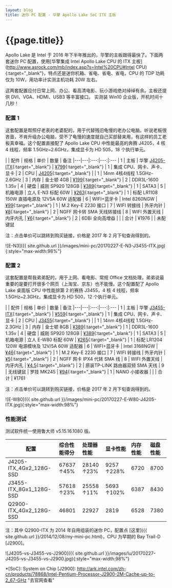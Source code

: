 ```yaml
---
layout: blog
title: 迷你 PC 配置 - 华擎 Apollo Lake SoC ITX 主板
---
```


{{page.title}}
========

Apollo Lake 是 Intel 于 2016 年下半年推出的，华擎的主板跟得最快了。下面两套迷你 PC 配置，使用[华擎集成 Intel Apollo Lake CPU 的 ITX 主板](http://www.asrock.com/mb/index.asp?s=Intel%20CPU#Intel CPU){:target="_blank"}，特点还是迷你机箱、省电、省电、省电，CPU 的 TDP 功耗仅为 10W，用功率计实测主机功耗 20W 左右。

这两套配置应付日常上网、办公、看高清电影、玩小游戏绝对绰绰有余。主板还提供 DVI、VGA、HDMI、USB3 等丰富接口。
实测装 Win10 企业版，开机时间十几秒！

### 配置 1

这套配置是帮照仔老表的老婆配的，用于代替残旧龟慢的老办公电脑。听说老板很吝啬，不肯升级办公电脑，受不了龟慢的速度就自己买部替来用，有这样的员工老板真幸福。这个配置直接配了 Apollo Lake CPU 中性能最高的奔腾 J4205，4 核 4 线程，频率 1.5GHz~2.6GHz，集成显卡为 HD 505，18 个执行单元。

| | 配件 | 规格 | 单价 | 数量 | 备注
|---|---|:---:|---:|:---
| 1 | 主板 | 华擎 [J4205-ITX]{:target="_blank"} | [¥799][P1S1]{:target="_blank"} | 1 | 集成 CPU、网卡、声卡、显卡
| 2 | CPU | [J4205]{:target="_blank"} | | 1 | 14nm 4核4线程 1.5GHz-2.6GHz
| 3 | 内存 | 金士顿 4GB | [¥199][P1S3]{:target="_blank"} | 2 | DDR3L-1600 1.35v
| 4 | 硬盘 | 威刚 SP920 128GB | [¥389][P1S4]{:target="_blank"} | 1 | SATA3
| 5 | 机箱电源 | 立人 E-N3 标配 60W | [¥263][P1S5]{:target="_blank"} | 1 | 标配 LR1108 150W 直插电源及 12V5A 60W 适配器
| 6 | WIFI+蓝牙卡 | Intel 8260NGW | [¥99][P1S6]{:target="_blank"} | 1 | M.2 Key-E 2230 接口
| 7 | WIFI 转接线 | 外牙内针 | [¥8][P1S7]{:target="_blank"} | 2 | NGFF 网卡转 SMA 天线转接线
| 8 | WIFI 外置天线 | 内牙内孔 | [¥6][P1S8]{:target="_blank"} | 2 | 6DBi 全向高增益
| | | 合计 | ¥1976 | | 未配键鼠

注：点击单价可以跳转到购买链接，价格是 2017 年 2 月下旬查询得到的。

![E-N3]({{ site.github.url }}/images/mini-pc/20170227-E-N3-J3455-ITX.jpg){:style="max-width:98%"}

### 配置 2

这套配置是帮我弟弟配的，用于上网、看电影、常规 Office 文档处理，弟弟说最重要的是要打开很多个网页（上淘宝、京东）也不能慢。这个配置配了 Apollo Lake 桌面版 CPU 中性能排第 2 的赛扬 J3455，4 核 4 线程，频率 1.5GHz~2.3GHz，集成显卡为 HD 500，12 个执行单元。

| | 配件 | 规格 | 单价 | 数量 | 备注
|---|---|:---:|---:|:---
| 1 | 主板 | 华擎 [J3455-ITX]{:target="_blank"} | [¥559][P2S1]{:target="_blank"} | 1 | 集成 CPU、网卡、声卡、显卡
| 2 | CPU | [J3455]{:target="_blank"} | | 1 | 14nm 4核4线程 1.5GHz-2.3GHz
| 3 | 内存 | 金士顿 8GB | [¥389][P2S3]{:target="_blank"} | 1 | DDR3L-1600 1.35v
| 4 | 硬盘 | 威刚 SP920 128GB | [¥389][P2S4]{:target="_blank"} | 1 | SATA3
| 5 | 机箱电源 | 立人 E-W80 标配 60W | [¥265][P2S5]{:target="_blank"} | 1 | 标配 LR1204 120W 电源模块及 12V/5A 60W 适配器
| 6 | WIFI+蓝牙卡 | Intel 3168NGW | [¥46][P2S6]{:target="_blank"} | 1 | M.2 Key-E 2230 接口
| 7 | WIFI 转接线 | 外牙内针 | [¥5][P2S7]{:target="_blank"} | 2 | NGFF 网卡 IPX4 代转 SMA 线
| 8 | WIFI 外置天线 | 内牙内孔 | [¥4.5][P2S8]{:target="_blank"} | 2 | 原装TP-LINK 路由器双频 SMA 天线
| 9 | 无线键鼠 | 罗技 MK245 | [¥94][P2S9]{:target="_blank"} | 1 | NANO 小接收器
| | | 合计 | ¥1761

注：点击单价可以跳转到购买链接，价格是 2017 年 2 月下旬查询得到的。

![E-W80]({{ site.github.url }}/images/mini-pc/20170227-E-W80-J4205-ITX.jpg){:style="max-width:98%"}

### 性能测试

测试软件统一使用鲁大师 v5.15.16.1080 版。

| 配置 | 综合性能得分 | 处理器性能 | 显卡性能 | 内存性能 | 磁盘性能
|---|:---|:---|:---|:---|:---
| J4205-ITX_4Gx2_128G-SSD | 67637 ↑45% | 28140 ↑23% | 9257 ↑228% | 6720 | 8700
| J3455-ITX_8Gx1_128G-SSD | 57618 ↑23% | 25558 ↑11% | 5693 ↑102% | 6387 | 8430
| Q2900-ITX_4Gx2_128G-SSD | 46801      | 22927      | 2819       | 6528 | 7380

注：其中 Q2900-ITX 为 2014 年自用组装的迷你 PC，配置点 [这里]({{ site.github.url }}/2014/12/08/my-mini-pc.html)，CPU 为早期的 Bay Trail-D [J2900]。

![J4205-vs-J3455-vs-J2900]({{ site.github.url }}/images/lu/20170227-J4205-vs-J3455-vs-J2900.jpg){:style="max-width:98%"}


[J4205-ITX]: http://www.asrock.com/mb/Intel/J4205-ITX "去官网查看"
[J3455-ITX]: http://www.asrock.com.cn/mb/Intel/J3455-ITX/ "去官网查看"
[J4205]: http://ark.intel.com/zh-cn/products/95591/Intel-Pentium-Processor-J4205-2M-Cache-up-to-2_6-GHz "去官网查看"
[J3455]: http://ark.intel.com/zh-cn/products/95594/Intel-Celeron-Processor-J3455-2M-Cache-up-to-2_3-GHz "去官网查看"

[P1S1]: https://detail.tmall.com/item.htm?id=542215848173 "去天猫买"
[P1S3]: https://detail.tmall.com/item.htm?id=543653854649 "去天猫买"
[P1S4]: https://detail.tmall.com/item.htm?id=38492221936 "去天猫买"
[P1S5]: https://detail.tmall.com/item.htm?id=38538721713 "去天猫买"
[P1S6]: https://detail.tmall.com/item.htm?id=523153769123 "去天猫买"
[P1S7]: https://detail.tmall.com/item.htm?id=525299969278 "去天猫买"
[P1S8]: https://detail.tmall.com/item.htm?id=530885212185 "去天猫买"

[P2S1]: https://detail.tmall.com/item.htm?id=543864963216 "去天猫买"
[P2S3]: https://detail.tmall.com/item.htm?id=543620612867 "去天猫买"
[P2S4]: https://detail.tmall.com/item.htm?id=38492221936 "去天猫买"
[P2S5]: https://item.taobao.com/item.htm?id=27380468733 "去淘宝买"
[P2S6]: https://item.taobao.com/item.htm?id=543345752998 "去淘宝买"
[P2S7]: https://item.taobao.com/item.htm?id=532829952843 "去淘宝买"
[P2S8]: https://item.taobao.com/item.htm?id=530366708327 "去淘宝买"
[P2S9]: https://item.taobao.com/item.htm?id=18997006180 "去淘宝买"


*[SoC]: System on Chip
[J2900]: http://ark.intel.com/zh-cn/products/78868/Intel-Pentium-Processor-J2900-2M-Cache-up-to-2_67-GHz "去官网查看"
